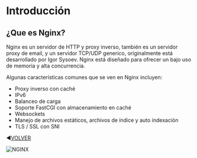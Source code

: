 # Introducción
## ¿Que es Nginx?
Nginx es un servidor de HTTP y proxy inverso, también es un servidor proxy de email, y un servidor TCP/UDP generico, originalmente está desarrollado por Igor Sysoev. Nginx está diseñado para ofrecer un bajo uso de memoria y alta concurrencia.

Algunas características comunes que se ven en Nginx incluyen:

- Proxy inverso con caché
- IPv6
- Balanceo de carga
- Soporte FastCGI con almacenamiento en caché
- Websockets
- Manejo de archivos estáticos, archivos de índice y auto indexación
- TLS / SSL con SNI

:arrow_backward:[VOLVER](https://github.com/kikelopser/Nginx)

![NGINX](https://github.com/kikelopser/Nginx/blob/main/Nginx/qu%C3%A9-es-nginx-1.png)
